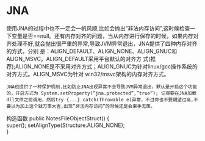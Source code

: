 # JNA

使用JNA的过程中也不一定会一帆风顺,比如会抛出”非法内存访问”,这时候检查一下变量是否==null。还有内存对齐的问题，当从内存进行保存的时候，如果内存对齐处理不好,就会抛出很严重的异常,导致JVM异常退出，JNA提供了四种内存对齐的方式，分别 是：ALIGN_DEFAULT、ALIGN_NONE、ALIGN_GNUC和ALIGN_MSVC。ALIGN_DEFAULT采用平台默认的对齐方 式(推荐);ALIGN_NONE是不采用对齐方式；ALIGN_GNUC为针对linux/gcc操作系统的对齐方式。ALIGN_MSVC为针对 win32/msvc架构的内存对齐方式。

    JNA也提供了一种保护机制.比如防止JNA出现异常不会导致JVM异常退出，默认是开启这个功能的，开启方式为 System.setProperty(“jna.protected”,”true”); 记得要在JNA加载dll文件之前调用，然后try {...} catch(Throwable e)异常，不过你也不要期望过高,不要以为加上这个就万事大吉,出现”非法内存访问”的时候还是会束手无策。

构造函数
          public  NotesFileObjectStruct()  {  
          super(); 
          setAlignType(Structure.ALIGN_NONE);  
          }
